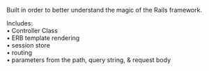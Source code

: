 Built in order to better understand the magic of the Rails framework.  
  
Includes:  
• Controller Class  
• ERB template rendering  
• session store  
• routing  
• parameters from the path, query string, & request body